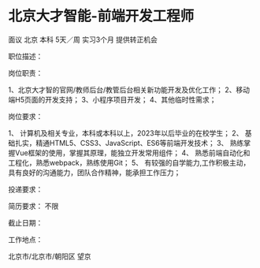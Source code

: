 # 北京大才智能-前端开发工程师

面议 北京 本科 5天／周 实习3个月 提供转正机会

职位描述：

岗位职责：

 1、北京大才智的官网/教师后台/教管后台相关新功能开发及优化工作； 2、移动端H5页面的开发支持； 3、小程序项目开发； 4、其他临时性需求；

 岗位要求：

 1、 计算机及相关专业，本科或本科以上，2023年以后毕业的在校学生；  2、 基础扎实，精通HTML5、CSS3、JavaScript、ES6等前端开发技术；  3、 熟练掌握Vue框架的使用，掌握其原理，能独立开发常用组件； 4、 熟悉前端自动化和工程化，熟悉webpack，熟练使用Git； 5、 有较强的自学能力,工作积极主动，具有良好的沟通能力，团队合作精神，能承担工作压力；

投递要求：

简历要求： 不限

截止日期：

工作地点：

北京市/北京市/朝阳区 望京


